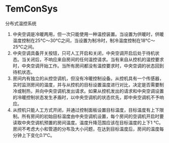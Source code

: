 # TemConSys
分布式温控系统

1.	中央空调是冷暖两用，但一次只能使用一种温控装置。当设置为供暖时，供暖温度控制在25°C～30°C之间，当设置为制冷时，制冷温度控制在18°C～25°C之间。
2.	中央空调具备开关按钮，只可人工开启和关闭，中央空调开启后处于待机状态。当关闭后，不响应来自房间的任何温控请求。当有来自从控机的温控要求时，中央空调开始工作。当所有房间都没有温控要求时，中央空调的状态回到待机状态。
3.	房间内有独立的从控空调机，但没有冷暖控制设备。从控机具有一个传感器，实时监测房间的温度，并与从控机的目标设置温度进行对比，决定是否需要制冷或制热，并向中央空调机发出请求。如果从控机发出的请求和中央空调设置的冷暖控制状态发生矛盾时，以中央空调机的状态优先，即中央空调机不予响应。
4.	从控机只能人工方式开闭，并通过控制面板设置目标温度，目标温度有上下限制。所有房间的初始目标温度由中央空调机设置，每个房间的空调机开启时要读取中央空调机预置的房间温度。温度升降范围应该在目标温度的上下1 °C。房间不考虑大小和管道的分布及大小问题，在达到目标温度后，房间的温度每分钟上下变化0.1°C。






